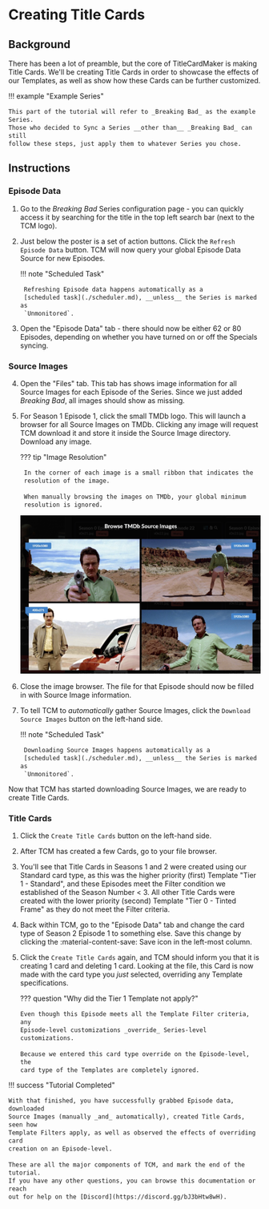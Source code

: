 # Creating Title Cards

## Background

There has been a lot of preamble, but the core of TitleCardMaker is making
Title Cards. We'll be creating Title Cards in order to showcase the effects of
our Templates, as well as show how these Cards can be further customized.

!!! example "Example Series"

    This part of the tutorial will refer to _Breaking Bad_ as the example Series. 
    Those who decided to Sync a Series __other than__ _Breaking Bad_ can still
    follow these steps, just apply them to whatever Series you chose.

## Instructions
### Episode Data
1. Go to the _Breaking Bad_ Series configuration page - you can quickly access
it by searching for the title in the top left search bar (next to the TCM logo).

2. Just below the poster is a set of action buttons. Click the `Refresh Episode
Data` button. TCM will now query your global Episode Data Source for new
Episodes.

    !!! note "Scheduled Task"

        Refreshing Episode data happens automatically as a
        [scheduled task](./scheduler.md), __unless__ the Series is marked as
        `Unmonitored`.

3. Open the "Episode Data" tab - there should now be either 62 or 80 Episodes,
depending on whether you have turned on or off the Specials syncing.

### Source Images
4. Open the "Files" tab. This tab has shows image information for all Source
Images for each Episode of the Series. Since we just added _Breaking Bad_, all
images should show as missing.

5. For Season 1 Episode 1, click the small TMDb logo. This will launch a browser
for all Source Images on TMDb. Clicking any image will request TCM download it
and store it inside the Source Image directory. Download any image.

    ??? tip "Image Resolution"
    
        In the corner of each image is a small ribbon that indicates the
        resolution of the image.
        
        When manually browsing the images on TMDb, your global minimum
        resolution is ignored.

    ![](../assets/tmdb_browse_images.jpg)

6. Close the image browser. The file for that Episode should now be filled in
with Source Image information.

7. To tell TCM to _automatically_ gather Source Images, click the `Download
Source Images` button on the left-hand side.

    !!! note "Scheduled Task"

        Downloading Source Images happens automatically as a
        [scheduled task](./scheduler.md), __unless__ the Series is marked as
        `Unmonitored`.

Now that TCM has started downloading Source Images, we are ready to create Title
Cards.

### Title Cards

1. Click the `Create Title Cards` button on the left-hand side.

9. After TCM has created a few Cards, go to your file browser.

10. You'll see that Title Cards in Seasons 1 and 2 were created using our
Standard card type, as this was the higher priority (first) Template "Tier 1 -
Standard", and these Episodes meet the Filter condition we established of the
Season Number < 3. All other Title Cards were created with the lower priority
(second) Template "Tier 0 - Tinted Frame" as they do not meet the Filter
criteria.

11. Back within TCM, go to the "Episode Data" tab and change the card type of
Season 2 Episode 1 to something else. Save this change by clicking the
:material-content-save: Save icon in the left-most column.

12. Click the `Create Title Cards` again, and TCM should inform you that it is
creating 1 card and deleting 1 card. Looking at the file, this Card is now made
with the card type you _just_ selected, overriding any Template specifications.

    ??? question "Why did the Tier 1 Template not apply?"

        Even though this Episode meets all the Template Filter criteria, any
        Episode-level customizations _override_ Series-level customizations.

        Because we entered this card type override on the Episode-level, the
        card type of the Templates are completely ignored.

!!! success "Tutorial Completed"

    With that finished, you have successfully grabbed Episode data, downloaded
    Source Images (manually _and_ automatically), created Title Cards, seen how
    Template Filters apply, as well as observed the effects of overriding card
    creation on an Episode-level.

    These are all the major components of TCM, and mark the end of the tutorial.
    If you have any other questions, you can browse this documentation or reach
    out for help on the [Discord](https://discord.gg/bJ3bHtw8wH).